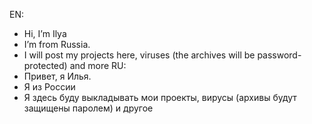 EN:
- Hi, I’m Ilya
- I’m from Russia.
- I will post my projects here, viruses (the archives will be password-protected) and more
RU:
- Привет, я Илья.
- Я из России
- Я здесь буду выкладывать мои проекты, вирусы (архивы будут защищены паролем) и другое

<!---
Ilya26578/Ilya26578 is a ✨ special ✨ repository because its `README.md` (this file) appears on your GitHub profile.
You can click the Preview link to take a look at your changes.
--->
